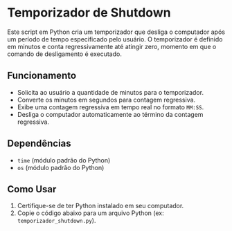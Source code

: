 # Temporizador de Shutdown

Este script em Python cria um temporizador que desliga o computador após um período de tempo especificado pelo usuário. O temporizador é definido em minutos e conta regressivamente até atingir zero, momento em que o comando de desligamento é executado.

## Funcionamento

- Solicita ao usuário a quantidade de minutos para o temporizador.
- Converte os minutos em segundos para contagem regressiva.
- Exibe uma contagem regressiva em tempo real no formato `MM:SS`.
- Desliga o computador automaticamente ao término da contagem regressiva.

## Dependências

- `time` (módulo padrão do Python)
- `os` (módulo padrão do Python)

## Como Usar

1. Certifique-se de ter Python instalado em seu computador.
2. Copie o código abaixo para um arquivo Python (ex: `temporizador_shutdown.py`).